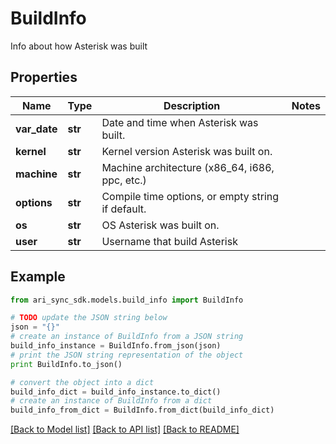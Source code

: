 # BuildInfo

Info about how Asterisk was built

## Properties
Name | Type | Description | Notes
------------ | ------------- | ------------- | -------------
**var_date** | **str** | Date and time when Asterisk was built. | 
**kernel** | **str** | Kernel version Asterisk was built on. | 
**machine** | **str** | Machine architecture (x86_64, i686, ppc, etc.) | 
**options** | **str** | Compile time options, or empty string if default. | 
**os** | **str** | OS Asterisk was built on. | 
**user** | **str** | Username that build Asterisk | 

## Example

```python
from ari_sync_sdk.models.build_info import BuildInfo

# TODO update the JSON string below
json = "{}"
# create an instance of BuildInfo from a JSON string
build_info_instance = BuildInfo.from_json(json)
# print the JSON string representation of the object
print BuildInfo.to_json()

# convert the object into a dict
build_info_dict = build_info_instance.to_dict()
# create an instance of BuildInfo from a dict
build_info_from_dict = BuildInfo.from_dict(build_info_dict)
```
[[Back to Model list]](../README.md#documentation-for-models) [[Back to API list]](../README.md#documentation-for-api-endpoints) [[Back to README]](../README.md)


